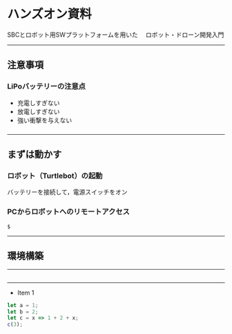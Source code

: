 # ハンズオン資料
SBCとロボット用SWプラットフォームを用いた　
ロボット・ドローン開発入門 

---

## 注意事項

>>>

### LiPoバッテリーの注意点
- 充電しすぎない
- 放電しすぎない
- 強い衝撃を与えない

>>>

### 



---


## まずは動かす

>>>

### ロボット（Turtlebot）の起動
バッテリーを接続して，電源スイッチをオン


### PCからロボットへのリモートアクセス
```
$ 

```

---




## 環境構築
---

## 
---

- Item 1 <!-- .element: class="fragment" data-fragment-index="2" -->

```js [1-2|3|4] 
let a = 1;
let b = 2;
let c = x => 1 + 2 + x;
c(3);
```
